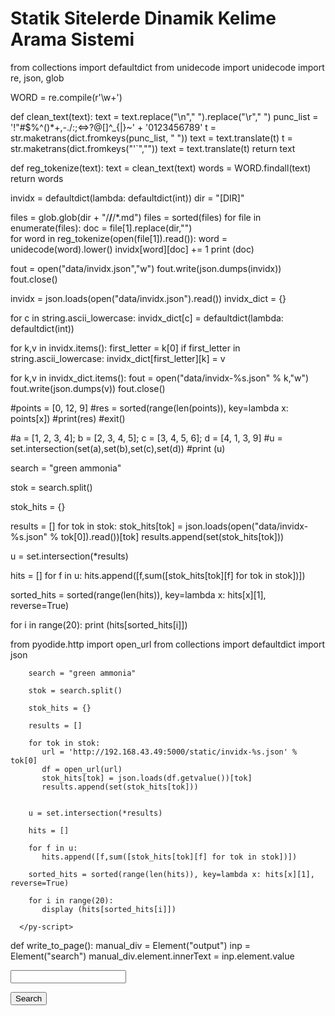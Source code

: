 # Statik Sitelerde Dinamik Kelime Arama Sistemi

from collections import defaultdict
from unidecode import unidecode
import re, json, glob

WORD = re.compile(r'\w+')

def clean_text(text):
    text = text.replace("\n"," ").replace("\r"," ")
    punc_list = '!"#$%^()*+,-./:;<=>?@[\]^_{|}~' + '0123456789'
    t = str.maketrans(dict.fromkeys(punc_list, " "))
    text = text.translate(t)
    t = str.maketrans(dict.fromkeys("'`",""))
    text = text.translate(t)
    return text

def reg_tokenize(text):
    text = clean_text(text)
    words = WORD.findall(text)
    return words

invidx = defaultdict(lambda: defaultdict(int))
dir = "[DIR]"

files = glob.glob(dir + "/**/**/*.md")
files = sorted(files)
for file in enumerate(files):
    doc = file[1].replace(dir,"")    
    for word in reg_tokenize(open(file[1]).read()):
        word = unidecode(word).lower()
        invidx[word][doc] += 1
    print (doc)

fout = open("data/invidx.json","w")
fout.write(json.dumps(invidx))
fout.close()









invidx = json.loads(open("data/invidx.json").read())
invidx_dict = {}

for c in  string.ascii_lowercase:
    invidx_dict[c] = defaultdict(lambda: defaultdict(int))

for k,v in invidx.items():
    first_letter = k[0]
    if first_letter in string.ascii_lowercase:
        invidx_dict[first_letter][k] = v

for k,v in invidx_dict.items():
    fout = open("data/invidx-%s.json" % k,"w")
    fout.write(json.dumps(v))
    fout.close()    






#points = [0, 12, 9]
#res = sorted(range(len(points)), key=lambda x: points[x])
#print(res)
#exit()

#a = [1, 2, 3, 4]; b = [2, 3, 4, 5]; c = [3, 4, 5, 6]; d = [4, 1, 3, 9]
#u = set.intersection(set(a),set(b),set(c),set(d))
#print (u)

search = "green ammonia"

stok = search.split()

stok_hits = {}

results = []
for tok in stok:
    stok_hits[tok] = json.loads(open("data/invidx-%s.json" % tok[0]).read())[tok]
    results.append(set(stok_hits[tok]))
    
u = set.intersection(*results)

hits = []
for f in u:
    hits.append([f,sum([stok_hits[tok][f] for tok in stok])])
    
sorted_hits = sorted(range(len(hits)), key=lambda x: hits[x][1], reverse=True)

for i in range(20):
    print (hits[sorted_hits[i]])






<head>
    <script defer src="pyscript.js"></script>
</head>
<body>    
      <py-script>
        from pyodide.http import open_url
        from collections import defaultdict
        import json

        search = "green ammonia"

        stok = search.split()

        stok_hits = {}

        results = []
        
        for tok in stok:
           url = 'http://192.168.43.49:5000/static/invidx-%s.json' % tok[0]
           df = open_url(url)        
           stok_hits[tok] = json.loads(df.getvalue())[tok]
           results.append(set(stok_hits[tok]))


        u = set.intersection(*results)

        hits = []
        
        for f in u:
           hits.append([f,sum([stok_hits[tok][f] for tok in stok])])
    
        sorted_hits = sorted(range(len(hits)), key=lambda x: hits[x][1], reverse=True)

        for i in range(20):
           display (hits[sorted_hits[i]])
           
      </py-script>
</body>
</html>








<div id="output"></div>

<py-script>
  def write_to_page():
     manual_div = Element("output")
     inp = Element("search")
     manual_div.element.innerText = inp.element.value
</py-script>

<p>
 <input type="text" name="search" id="search"/>
</p>
<p>
  <button py-click="write_to_page()" id="manual">Search</button>
</p>

